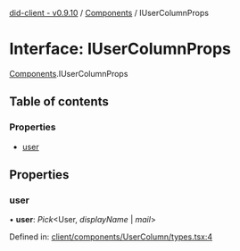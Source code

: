 [did-client - v0.9.10](../README.md) / [Components](../modules/components.md) / IUserColumnProps

# Interface: IUserColumnProps

[Components](../modules/components.md).IUserColumnProps

## Table of contents

### Properties

- [user](components.iusercolumnprops.md#user)

## Properties

### user

• **user**: *Pick*<User, *displayName* \| *mail*\>

Defined in: [client/components/UserColumn/types.tsx:4](https://github.com/Puzzlepart/did/blob/dev/client/components/UserColumn/types.tsx#L4)
